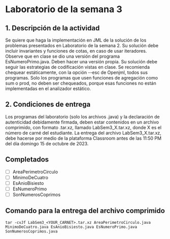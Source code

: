 # Laboratorio de la semana 3

## 1. Descripción de la actividad

Se quiere que haga la implementación en JML de la solución de los problemas presentados en Laboratorio de la semana 2. Su solución debe incluir invariantes y funciones de cotas, en caso de usar iteradores. Observe que en clase se dio una versión del programa EsNumeroPrimo.java. Deben hacer una versión propia. Su solución debe seguir las estrategias de codificación vistas en clase. Se recomienda chequear estáticamente, con la opción --esc de Openjml, todos sus programas. Solo los programas que usen funciones de agregación como sum o prod, no deben ser chequeados, porque esas funciones no están implementadas en el analizador estático.

## 2. Condiciones de entrega

Los programas del laboratorio (solo los archivos .java) y la declaración de autenticidad debidamente firmada, deben estar contenidos en un archivo comprimido, con formato .tar.xz, llamado LabSem3_X.tar.xz, donde X es el número de carné del estudiante. La entrega del archivo LabSem3_X.tar.xz, debe hacerse por medio de la plataforma Classroom antes de las 11:50 PM del día domingo 15 de octubre de 2023.

## Completados

- [ ] AreaPerimetroCirculo
- [ ] MinimoDeCuatro
- [ ] EsAnioBisiesto
- [ ] EsNumeroPrimo
- [ ] SonNumerosCoprimos

## Comando para la entrega del archivo comprimido

```
tar -cvJf LabSem3_<YOUR_CARNET>.tar.xz AreaPerimetroCirculo.java MinimoDeCuatro.java EsAnioBisiesto.java EsNumeroPrimo.java SonNumerosCoprimos.java
```